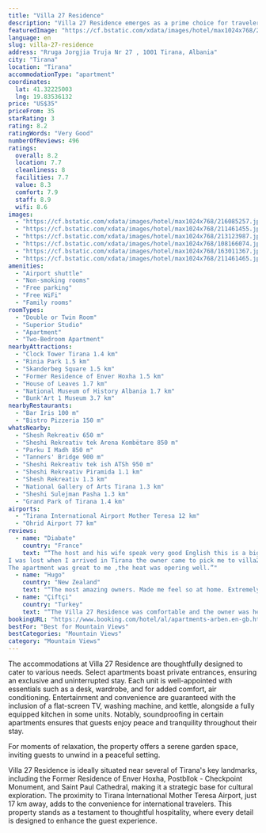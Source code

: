 ```yaml
---
title: "Villa 27 Residence"
description: "Villa 27 Residence emerges as a prime choice for travelers seeking a blend of comfort and convenience in Tirana."
featuredImage: "https://cf.bstatic.com/xdata/images/hotel/max1024x768/216085257.jpg?k=c01b05d44aca0d2b1cf79072abf9dbc045dd79492da7d801d6f5b4789a3932ac&o=&hp=1"
language: en
slug: villa-27-residence
address: "Rruga Jorgjia Truja Nr 27 , 1001 Tirana, Albania"
city: "Tirana"
location: "Tirana"
accommodationType: "apartment"
coordinates:
  lat: 41.32225003
  lng: 19.83536132
price: "US$35"
priceFrom: 35
starRating: 3
rating: 8.2
ratingWords: "Very Good"
numberOfReviews: 496
ratings:
  overall: 8.2
  location: 7.7
  cleanliness: 8
  facilities: 7.7
  value: 8.3
  comfort: 7.9
  staff: 8.9
  wifi: 8.6
images:
  - "https://cf.bstatic.com/xdata/images/hotel/max1024x768/216085257.jpg?k=c01b05d44aca0d2b1cf79072abf9dbc045dd79492da7d801d6f5b4789a3932ac&o=&hp=1"
  - "https://cf.bstatic.com/xdata/images/hotel/max1024x768/211461455.jpg?k=c931c4bd6f330fff0270ea81765f1bf00099d280c086b503d356633933e32635&o=&hp=1"
  - "https://cf.bstatic.com/xdata/images/hotel/max1024x768/213123987.jpg?k=3432392acc8f6fd2dce24b30067f428018fef0518a955deb84591b287bb63f43&o=&hp=1"
  - "https://cf.bstatic.com/xdata/images/hotel/max1024x768/108166074.jpg?k=25ab0f8ee6052e2b8dabcab16b71c1251aad2b7d945912fea122632be178fcf0&o=&hp=1"
  - "https://cf.bstatic.com/xdata/images/hotel/max1024x768/163011367.jpg?k=edadd055a1fa355cb806e9870499baa726c6946e68993af93ac5ce20d96f762e&o=&hp=1"
  - "https://cf.bstatic.com/xdata/images/hotel/max1024x768/211461465.jpg?k=512381fbd69ec3f200329235a3f731bf09f1a1eda7e9588a0e0009dd495457d8&o=&hp=1"
amenities:
  - "Airport shuttle"
  - "Non-smoking rooms"
  - "Free parking"
  - "Free WiFi"
  - "Family rooms"
roomTypes:
  - "Double or Twin Room"
  - "Superior Studio"
  - "Apartment"
  - "Two-Bedroom Apartment"
nearbyAttractions:
  - "Clock Tower Tirana 1.4 km"
  - "Rinia Park 1.5 km"
  - "Skanderbeg Square 1.5 km"
  - "Former Residence of Enver Hoxha 1.5 km"
  - "House of Leaves 1.7 km"
  - "National Museum of History Albania 1.7 km"
  - "Bunk'Art 1 Museum 3.7 km"
nearbyRestaurants:
  - "Bar Iris 100 m"
  - "Bistro Pizzeria 150 m"
whatsNearby:
  - "Shesh Rekreativ 650 m"
  - "Sheshi Rekreativ tek Arena Kombëtare 850 m"
  - "Parku I Madh 850 m"
  - "Tanners' Bridge 900 m"
  - "Sheshi Rekreativ tek ish ATSh 950 m"
  - "Sheshi Rekreativ Piramida 1.1 km"
  - "Shesh Rekreativ 1.3 km"
  - "National Gallery of Arts Tirana 1.3 km"
  - "Sheshi Sulejman Pasha 1.3 km"
  - "Grand Park of Tirana 1.4 km"
airports:
  - "Tirana International Airport Mother Teresa 12 km"
  - "Ohrid Airport 77 km"
reviews:
  - name: "Diabate"
    country: "France"
    text: "“The host and his wife speak very good English this is a big plus .
I was lost when I arrived in Tirana the owner came to pick me to villa27 .
The apartment was great to me ,the heat was opering well.”"
  - name: "Hugo"
    country: "New Zealand"
    text: "“The most amazing owners. Made me feel so at home. Extremely kind and went out of there way to make me feel comfortable”"
  - name: "Çiftçi"
    country: "Turkey"
    text: "“The Villa 27 Residence was comfortable and the owner was helpful.”"
bookingURL: "https://www.booking.com/hotel/al/apartments-arben.en-gb.html?aid=8035640"
bestFor: "Best for Mountain Views"
bestCategories: "Mountain Views"
category: "Mountain Views"
---
```


The accommodations at Villa 27 Residence are thoughtfully designed to cater to various needs. Select apartments boast private entrances, ensuring an exclusive and uninterrupted stay. Each unit is well-appointed with essentials such as a desk, wardrobe, and for added comfort, air conditioning. Entertainment and convenience are guaranteed with the inclusion of a flat-screen TV, washing machine, and kettle, alongside a fully equipped kitchen in some units. Notably, soundproofing in certain apartments ensures that guests enjoy peace and tranquility throughout their stay.

For moments of relaxation, the property offers a serene garden space, inviting guests to unwind in a peaceful setting.

Villa 27 Residence is ideally situated near several of Tirana's key landmarks, including the Former Residence of Enver Hoxha, Postbllok - Checkpoint Monument, and Saint Paul Cathedral, making it a strategic base for cultural exploration. The proximity to Tirana International Mother Teresa Airport, just 17 km away, adds to the convenience for international travelers. This property stands as a testament to thoughtful hospitality, where every detail is designed to enhance the guest experience.